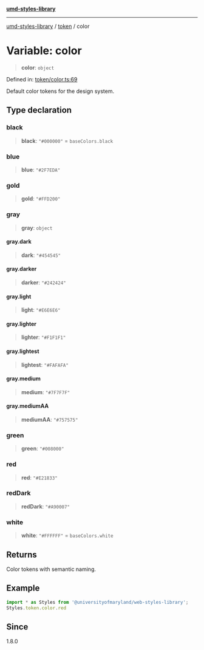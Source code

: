 [**umd-styles-library**](../../README.md)

***

[umd-styles-library](../../modules.md) / [token](../README.md) / color

# Variable: color

> **color**: `object`

Defined in: [token/color.ts:69](https://github.com/UMD-Digital/design-system/blob/ed6189804bf5f4c4fcbe5325b54aac33ac48d614/packages/styles/source/token/color.ts#L69)

Default color tokens for the design system.

## Type declaration

### black

> **black**: `"#000000"` = `baseColors.black`

### blue

> **blue**: `"#2F7EDA"`

### gold

> **gold**: `"#FFD200"`

### gray

> **gray**: `object`

#### gray.dark

> **dark**: `"#454545"`

#### gray.darker

> **darker**: `"#242424"`

#### gray.light

> **light**: `"#E6E6E6"`

#### gray.lighter

> **lighter**: `"#F1F1F1"`

#### gray.lightest

> **lightest**: `"#FAFAFA"`

#### gray.medium

> **medium**: `"#7F7F7F"`

#### gray.mediumAA

> **mediumAA**: `"#757575"`

### green

> **green**: `"#008000"`

### red

> **red**: `"#E21833"`

### redDark

> **redDark**: `"#A90007"`

### white

> **white**: `"#FFFFFF"` = `baseColors.white`

## Returns

Color tokens with semantic naming.

## Example

```typescript
import * as Styles from '@universityofmaryland/web-styles-library';
Styles.token.color.red
```

## Since

1.8.0

